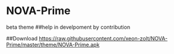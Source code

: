 # NOVA-Prime
 beta theme 
##help in develpoment by contribution 

##Download
https://raw.githubusercontent.com/xeon-zolt/NOVA-Prime/master/theme/NOVA-Prime.apk
